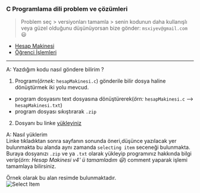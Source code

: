 ### C Programlama dili problem ve çözümleri
> Problem seç > versiyonları tamamla > senin kodunun daha kullanışlı veya güzel olduğunu düşünüyorsan bize gönder: `msxiyev@gmail.com` :smiley:

- [Hesap Makinesi](https://github.com/PAU-Projects/WorkingMap/blob/1st_class/c/exp/calculator.md)
- [Öğrenci İşlemleri](https://github.com/PAU-Projects/WorkingMap/blob/1st_class/c/exp/student.md)


-----

A: Yazdığım kodu nasıl göndere bilirim ?<br>
1. Programı(*örnek*: `hesapMakinesi.c`) gönderile bilir dosya haline dönüştürmek iki yolu mevcud.
- program dosyasını text dosyasına dönüştürerek(*örn:* `hesapMakinesi.c` --> `hesapMakinesi.txt`)
- program dosyası sıkıştırarak `.zip` 

2. Dosyanı bu linke [yükleyiniz](https://github.com/PAU-Projects/WorkingMap/issues/1#issuecomment-245086060)

A: Nasıl yüklerim <br>
Linke tıkladıktan sonra sayfanın sonunda öneri,düşünce yazılacak yer bulunmakta bu alanda aynı zamanda `selecting item` seceneği bulunmakta. Buraya dosyanızı `.zip` ve ya `.txt` olarak yükleyip programınız hakkında bilgi verip(*örn: Hesap Makinesi v4' ü tamamladım :smiley:*) comment yaparak işlemi tamamlaya bilirsiniz. <br>  

Örnek olarak bu alan resimde bulunmaktadır. <br>
![Select Item](https://github.com/PAU-Projects/WorkingMap/blob/1st_class/c/exp/img/selectitem.png) <br>

